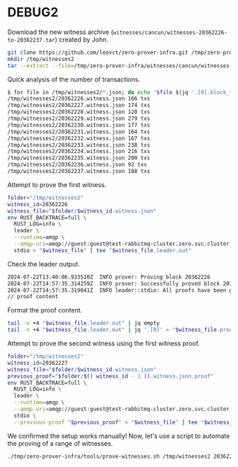# DEBUG2

Download the new witness archive (`witnesses/cancun/witnesses-20362226-to-20362237.tar`) created by John.

```bash
git clone https://github.com/leovct/zero-prover-infra.git /tmp/zero-prover-infra
mkdir /tmp/witnesses2
tar --extract --file=/tmp/zero-prover-infra/witnesses/cancun/witnesses-20362226-to-20362237.tar.xz --directory=/tmp/witnesses2 --strip-components=1
```

Quick analysis of the number of transactions.

```bash
$ for file in /tmp/witnesses2/*.json; do echo "$file $(jq '.[0].block_trace.txn_info | length' "$file") txs"; done
/tmp/witnesses2/20362226.witness.json 166 txs
/tmp/witnesses2/20362227.witness.json 174 txs
/tmp/witnesses2/20362228.witness.json 120 txs
/tmp/witnesses2/20362229.witness.json 279 txs
/tmp/witnesses2/20362230.witness.json 177 txs
/tmp/witnesses2/20362231.witness.json 164 txs
/tmp/witnesses2/20362232.witness.json 167 txs
/tmp/witnesses2/20362233.witness.json 238 txs
/tmp/witnesses2/20362234.witness.json 216 txs
/tmp/witnesses2/20362235.witness.json 200 txs
/tmp/witnesses2/20362236.witness.json 92 txs
/tmp/witnesses2/20362237.witness.json 188 txs
```

Attempt to prove the first witness.

```bash
folder="/tmp/witnesses2"
witness_id=20362226
witness_file="$folder/$witness_id.witness.json"
env RUST_BACKTRACE=full \
  RUST_LOG=info \
  leader \
  --runtime=amqp \
  --amqp-uri=amqp://guest:guest@test-rabbitmq-cluster.zero.svc.cluster.local:5672 \
  stdio < "$witness_file" | tee "$witness_file.leader.out"
```

Check the leader output.

```bash
2024-07-22T13:40:06.933510Z  INFO prover: Proving block 20362226
2024-07-22T14:57:35.314259Z  INFO prover: Successfully proved block 20362226
2024-07-22T14:57:35.319041Z  INFO leader::stdio: All proofs have been generated successfully.
// proof content
```

Format the proof content.

```bash
tail -n +4 "$witness_file.leader.out" | jq empty
tail -n +4 "$witness_file.leader.out" | jq '.[0]' > "$witness_file.proof"
```

Attempt to prove the second witness using the first witness proof.

```bash
folder="/tmp/witnesses2"
witness_id=20362227
witness_file="$folder/$witness_id.witness.json"
previous_proof="$folder/$(( witness_id - 1 )).witness.json.proof"
env RUST_BACKTRACE=full \
  RUST_LOG=info \
  leader \
  --runtime=amqp \
  --amqp-uri=amqp://guest:guest@test-rabbitmq-cluster.zero.svc.cluster.local:5672 \
  stdio \
  --previous-proof "$previous_proof" < "$witness_file" | tee "$witness_file.leader.out"
```

We confirmed the setup works manually! Now, let's use a script to automate the proving of a range of witnesses.

```bash
./tmp/zero-prover-infra/tools/prove-witnesses.sh /tmp/witnesses2 20362226 20362237
```
